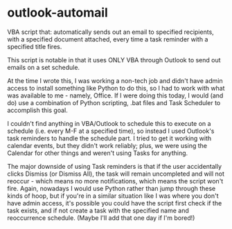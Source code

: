 # outlook-automail
VBA script that: automatically sends out an email to specified recipients, with a specified document attached, every time a task reminder with a specified title fires.

This script is notable in that it uses ONLY VBA through Outlook to send out emails on a set schedule. 

At the time I wrote this, I was working a non-tech job and didn't have admin access to install something like Python to do this, so I had to work with what was available to me - namely, Office. If I were doing this today, I would (and do) use a combination of Python scripting, .bat files and Task Scheduler to accomplish this goal.

I couldn't find anything in VBA/Outlook to schedule this to execute on a schedule (i.e. every M-F at a specified time), so instead I used Outlook's task reminders to handle the schedule part. I tried to get it working with calendar events, but they didn't work reliably; plus, we were using the Calendar for other things and weren't using Tasks for anything. 

The major downside of using Task reminders is that if the user accidentally clicks Dismiss (or Dismiss All), the task will remain uncompleted and will not reoccur - which means no more notifications, which means the script won't fire. Again, nowadays I would use Python rather than jump through these kinds of hoop, but if you're in a similar situation like I was where you don't have admin access, it's possible you could have the script first check if the task exists, and if not create a task with the specified name and reoccurrence schedule. (Maybe I'll add that one day if I'm bored!)
